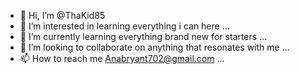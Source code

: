 - 👋 Hi, I’m @ThaKid85
- 👀 I’m interested in learning everything i can here ...
- 🌱 I’m currently learning everything brand new for starters ...
- 💞️ I’m looking to collaborate on  anything that resonates with me ...
- 📫 How to reach me Anabryant702@gmail.com ...

<!---
ThaKid85/ThaKid85 is a ✨ special ✨ repository because its `README.md` (this file) appears on your GitHub profile.
You can click the Preview link to take a look at your changes.
--->
